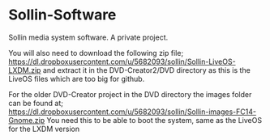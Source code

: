 Sollin-Software
===============

Sollin media system software. A private project.

You will also need to download the following zip file;
https://dl.dropboxusercontent.com/u/5682093/sollin/Sollin-LiveOS-LXDM.zip
and extract it in the DVD-Creator2/DVD directory as this is the LiveOS files which are too big for github.

For the older DVD-Creator project in the DVD directory the images folder can be found at;
https://dl.dropboxusercontent.com/u/5682093/sollin/Sollin-images-FC14-Gnome.zip
You need this to be able to boot the system, same as the LiveOS for the LXDM version
